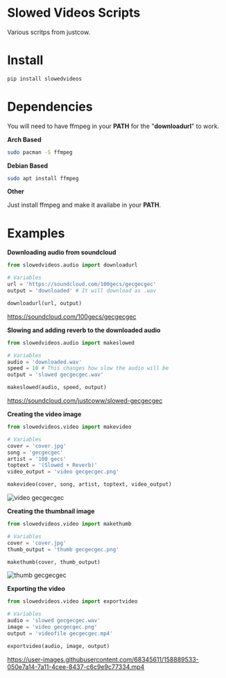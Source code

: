 # Slowed Videos Scripts

Various scritps from justcow.


# Install
```sh
pip install slowedvideos
```


# Dependencies

You will need to have ffmpeg in your **PATH** for the "**downloadurl**" to work.


**Arch Based**
```sh
sudo pacman -S ffmpeg
```
  
  
**Debian Based**
```sh
sudo apt install ffmpeg
```
  
  
**Other**

Just install ffmpeg and make it availabe in your **PATH**.


# Examples


**Downloading audio from soundcloud**
```python
from slowedvideos.audio import downloadurl

# Variables
url = 'https://soundcloud.com/100gecs/gecgecgec'
output = 'downloaded' # It will download as .wav 

downloadurl(url, output)
```
https://soundcloud.com/100gecs/gecgecgec


**Slowing and adding reverb to the downloaded audio**
```python
from slowedvideos.audio import makeslowed

# Variables
audio = 'downloaded.wav'
speed = 10 # This changes how slow the audio will be
output = 'slowed gecgecgec.wav'

makeslowed(audio, speed, output)
```
https://soundcloud.com/justcoww/slowed-gecgecgec


**Creating the video image**
```python
from slowedvideos.video import makevideo

# Variables
cover = 'cover.jpg'
song = 'gecgecgec'
artist = '100 gecs'
toptext = '(Slowed + Reverb)'
video_output = 'video gecgecgec.png'

makevideo(cover, song, artist, toptext, video_output)
```
![video gecgecgec](https://user-images.githubusercontent.com/68345611/158889345-75f4ec35-63e9-4c61-a307-f4332401f743.png)


**Creating the thumbnail image**
```python
from slowedvideos.video import makethumb

# Variables
cover = 'cover.jpg'
thumb_output = 'thumb gecgecgec.png'

makethumb(cover, thumb_output)
```
![thumb gecgecgec](https://user-images.githubusercontent.com/68345611/158889421-41a81372-a2af-453e-9075-99991964b8dd.png)


**Exporting the video**
```python
from slowedvideos.video import exportvideo

# Variables
audio = 'slowed gecgecgec.wav'
image = 'video gecgecgec.png'
output = 'videofile gecgecgec.mp4'

exportvideo(audio, image, output)
```
https://user-images.githubusercontent.com/68345611/158889533-050e7a14-7a11-4cee-8437-c6c9e9c77334.mp4
